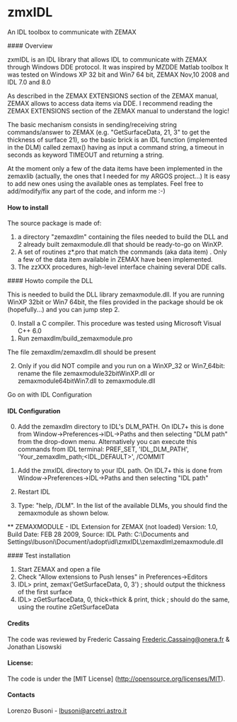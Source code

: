 zmxIDL
======

An IDL toolbox to communicate with ZEMAX


#### Overview


zxmIDL is an IDL library that allows IDL to communicate with ZEMAX through Windows DDE protocol. It was inspired by MZDDE Matlab toolbox 
It was tested on Windows XP 32 bit and Win7 64 bit, ZEMAX Nov,10 2008 and IDL 7.0 and 8.0

As described in the ZEMAX EXTENSIONS section of the ZEMAX manual, ZEMAX allows to access data items via DDE.
I recommend reading the ZEMAX EXTENSIONS section of the ZEMAX manual to understand the logic!

The basic mechanism consists in sending/receiving string commands/answer to ZEMAX (e.g. "GetSurfaceData, 21, 3" to get the thickness of surface 21), so the basic brick is an IDL function (implemented in the DLM) called zemax() having as input a command string, a timeout in seconds as keyword TIMEOUT and returning a string.

At the moment only a few of the data items have been implemented in the zemaxlib (actually, the ones that I needed for my ARGOS project...)
It is easy to add new ones using the available ones as templates. Feel free to add/modify/fix any part of the code, and inform me :-)


#### How to install

The source package is made of:
1) a directory "zemaxdlm" containing the files needed to build the DLL and 2 already built zemaxmodule.dll that should be ready-to-go on WinXP.
2) A set of routines z*.pro that match the commands (aka data item) . Only a few of the data item available in ZEMAX have been implemented.  
3) The zzXXX procedures, high-level interface chaining several DDE calls.

#### Howto compile the DLL


This is needed to build the DLL library zemaxmodule.dll. If you are running WinXP 32bit or Win7 64bit, the files provided in the package should be ok (hopefully...) and you can jump step 2.

0) Install a C compiler. This procedure was tested using Microsoft Visual C++ 6.0 
1) Run zemaxdlm/build_zemaxmodule.pro

The file zemaxdlm/zemaxdlm.dll should be present

2) Only if you did NOT compile and you run on a WinXP_32 or Win7_64bit: rename the file zemaxmodule32bitWinXP.dll or zemaxmodule64bitWin7.dll to zemaxmodule.dll

Go on with IDL Configuration

#### IDL Configuration


0) Add the zemaxdlm directory to IDL's DLM_PATH. On IDL7+ this is done from Window->Preferences->IDL->Paths and then selecting "DLM path" from the drop-down menu. Alternatively you can execute this commands from IDL terminal: PREF_SET, 'IDL_DLM_PATH', 'Your_zemaxdlm_path;<IDL_DEFAULT>', /COMMIT  

1) Add the zmxIDL directory to your IDL path.  On IDL7+ this is done from Window->Preferences->IDL->Paths and then selecting "IDL path"

2) Restart IDL

3) Type: "help, /DLM". In the list of the available DLMs, you should find the zemaxmodule as shown below.

** ZEMAXMODULE - IDL Extension for ZEMAX (not loaded)
    Version: 1.0, Build Date: FEB 28 2009, Source: IDL
    Path: C:\Documents and Settings\lbusoni\Documenti\adopt\idl\zmxIDL\zemaxdlm\zemaxmodule.dll


#### Test installation


1) Start ZEMAX and open a file
2) Check "Allow extensions to Push lenses" in Preferences->Editors
3) IDL> print, zemax('GetSurfaceData, 0, 3')  ; should output the thickness of the first surface 
4) IDL> zGetSurfaceData, 0, thick=thick & print, thick ; should do the same, using the routine zGetSurfaceData


#### Credits

The code was reviewed by Frederic Cassaing <Frederic.Cassaing@onera.fr> & Jonathan Lisowski


#### License:
The code is under the [MIT License] (http://opensource.org/licenses/MIT).


#### Contacts
Lorenzo Busoni - lbusoni@arcetri.astro.it


